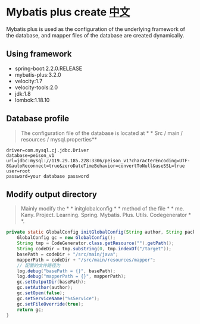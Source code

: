 # Mybatis plus create [中文](./README_CN.md)

Mybatis plus is used as the configuration of the underlying framework of the database, and mapper files of the database are created dynamically.

## Using framework

- spring-boot:2.2.0.RELEASE
- mybatis-plus:3.2.0
- velocity:1.7
- velocity-tools:2.0
- jdk:1.8
- lombok:1.18.10

## Database profile

> The configuration file of the database is located at * * Src / main / resources / mysql.properties**

```properties
driver=com.mysql.cj.jdbc.Driver
database=peison_v1
url=jdbc:mysql://119.29.185.228:3306/peison_v1?characterEncoding=UTF-8&autoReconnect=true&zeroDateTimeBehavior=convertToNull&useSSL=true
user=root
password=your database password
```

## Modify output directory

> Mainly modify the * * initglobalconfig * * method of the file * * me. Kany. Project. Learning. Spring. Mybatis. Plus. Utils. Codegenerator * *.

```java
private static GlobalConfig initGlobalConfig(String author, String packageName) {
    GlobalConfig gc = new GlobalConfig();
    String tmp = CodeGenerator.class.getResource("").getPath();
    String codeDir = tmp.substring(0, tmp.indexOf("/target"));
    basePath = codeDir + "/src/main/java";
    mapperPath = codeDir + "/src/main/resources/mapper";
    // 配置的文件路径为
    log.debug("basePath = {}", basePath);
    log.debug("mapperPath = {}", mapperPath);
    gc.setOutputDir(basePath);
    gc.setAuthor(author);
    gc.setOpen(false);
    gc.setServiceName("%sService");
    gc.setFileOverride(true);
    return gc;
}
```